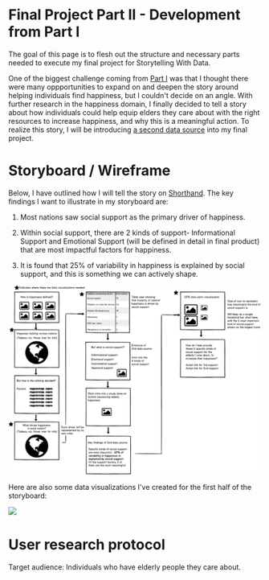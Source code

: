 # Final Project Part II - Development from Part I
The goal of this page is to flesh out the structure and necessary parts needed to execute my final project for Storytelling With Data. 

One of the biggest challenge coming from [Part I](https://eileenowang.github.io/final_project_eileenwang/) was that I thought there were many oppportunities to expand on and deepen the story around helping individuals find happiness, but I couldn't decide on an angle. With further research in the happiness domain, I finally decided to tell a story about how individuals could help equip elders they care about with the right resources to increase happiness, and why this is a meaningful action. To realize this story, I will be introducing [a second data source](https://www.ncbi.nlm.nih.gov/pmc/articles/PMC6056407/) into my final project.  

# Storyboard / Wireframe 
Below, I have outlined how I will tell the story on [Shorthand](https://shorthand.com/). The key findings I want to illustrate in my storyboard are: 

1) Most nations saw social support as the primary driver of happiness. 

2) Within social support, there are 2 kinds of support- Informational Support and Emotional Support (will be defined in detail in final product) that are most impactful factors for happiness.  

3) It is found that 25% of variability in happiness is explained by social support, and this is something we can actively shape.

![wireframes](partiiwireframe_2.png)

Here are also some data visualizations I've created for the first half of the storyboard: 
<div class='tableauPlaceholder' id='viz1581891581665' style='position: relative'><noscript><a href='#'><img alt=' ' src='https:&#47;&#47;public.tableau.com&#47;static&#47;images&#47;Ha&#47;Happinessworkbook_15818915524550&#47;Dashboard1&#47;1_rss.png' style='border: none' /></a></noscript><object class='tableauViz'  style='display:none;'><param name='host_url' value='https%3A%2F%2Fpublic.tableau.com%2F' /> <param name='embed_code_version' value='3' /> <param name='path' value='views&#47;Happinessworkbook_15818915524550&#47;Dashboard1?:embed=y&amp;:display_count=y&amp;publish=yes' /> <param name='toolbar' value='yes' /><param name='static_image' value='https:&#47;&#47;public.tableau.com&#47;static&#47;images&#47;Ha&#47;Happinessworkbook_15818915524550&#47;Dashboard1&#47;1.png' /> <param name='animate_transition' value='yes' /><param name='display_static_image' value='yes' /><param name='display_spinner' value='yes' /><param name='display_overlay' value='yes' /><param name='display_count' value='yes' /><param name='filter' value='publish=yes' /></object></div>                <script type='text/javascript'>                    var divElement = document.getElementById('viz1581891581665');                    var vizElement = divElement.getElementsByTagName('object')[0];                    if ( divElement.offsetWidth > 800 ) { vizElement.style.width='1000px';vizElement.style.height='827px';} else if ( divElement.offsetWidth > 500 ) { vizElement.style.width='1000px';vizElement.style.height='827px';} else { vizElement.style.width='100%';vizElement.style.height='1027px';}                     var scriptElement = document.createElement('script');                    scriptElement.src = 'https://public.tableau.com/javascripts/api/viz_v1.js';                    vizElement.parentNode.insertBefore(scriptElement, vizElement);                </script>

# User research protocol 
Target audience: Individuals who have elderly people they care about. 
